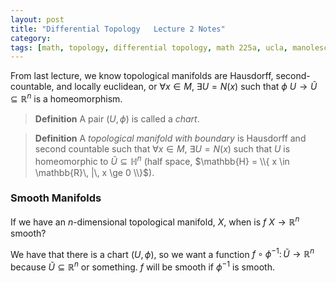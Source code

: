 ```yaml
---
layout: post
title: "Differential Topology   Lecture 2 Notes"
category: 
tags: [math, topology, differential topology, math 225a, ucla, manolescu]
---
```


From last lecture, we know topological manifolds are Hausdorff,
second-countable, and locally euclidean, or $\forall x \in M$, $\exists
U = N(x)$ such that $\phi \: U \to \tilde{U} \subseteq \mathbb{R}^n$ is a
homeomorphism.

> **Definition** A pair $(U, \phi)$ is called a *chart*.

> **Definition** A *topological manifold with boundary* is Hausdorff and
> second countable such that $\forall x \in M$, $\exists U = N(x)$ such
> that $U$ is homeomorphic to $\tilde{U} \subseteq \mathbb{H}^n$ (half space,
> $\mathbb{H} = \\{ x \in \mathbb{R}\, |\, x \ge 0 \\}$).

### Smooth Manifolds

If we have an $n$-dimensional topological manifold, $X$, when is $f\: X
\to \mathbb{R}^n$ smooth?

We have that there is a chart $(U, \phi)$, so we want a function $f
\circ \phi^{-1} \colon \tilde{U} \to \mathbb{R}^n$ because $\tilde{U}
\subseteq \mathbb{R}^n$ or something. $f$ will be smooth if $\phi^{-1}$
is smooth.
